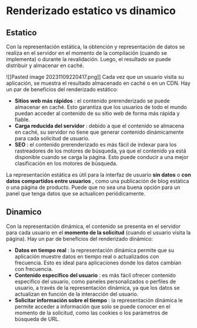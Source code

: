 # Renderizado estatico vs dinamico

## Estatico
Con la representación estática, la obtención y representación de datos se realiza en el servidor en el momento de la compilación (cuando se implementa) o durante la revalidación. Luego, el resultado se puede distribuir y almacenar en caché.

![[Pasted image 20231109220417.png]]
Cada vez que un usuario visita su aplicación, se muestra el resultado almacenado en caché o en un CDN. Hay un par de beneficios del renderizado estático:

- **Sitios web más rápidos** : el contenido prerenderizado se puede almacenar en caché. Esto garantiza que los usuarios de todo el mundo puedan acceder al contenido de su sitio web de forma más rápida y fiable.
- **Carga reducida del servidor** : debido a que el contenido se almacena en caché, su servidor no tiene que generar contenido dinámicamente para cada solicitud de usuario.
- **SEO** : el contenido prerenderizado es más fácil de indexar para los rastreadores de los motores de búsqueda, ya que el contenido ya está disponible cuando se carga la página. Esto puede conducir a una mejor clasificación en los motores de búsqueda.

La representación estática es útil para la interfaz de usuario **sin datos** o **con datos compartidos entre usuarios** , como una publicación de blog estática o una página de producto. Puede que no sea una buena opción para un panel que tenga datos que se actualicen periódicamente.

## Dinamico

Con la representación dinámica, el contenido se presenta en el servidor para cada usuario en el **momento de la solicitud** (cuando el usuario visita la página). Hay un par de beneficios del renderizado dinámico:

- **Datos en tiempo real** : la representación dinámica permite que su aplicación muestre datos en tiempo real o actualizados con frecuencia. Esto es ideal para aplicaciones donde los datos cambian con frecuencia.
- **Contenido específico del usuario** : es más fácil ofrecer contenido específico del usuario, como paneles personalizados o perfiles de usuario, a través de la representación dinámica, ya que los datos se actualizan en función de la interacción del usuario.
- **Solicitar información sobre el tiempo** : la representación dinámica le permite acceder a información que solo se puede conocer en el momento de la solicitud, como las cookies o los parámetros de búsqueda de URL.